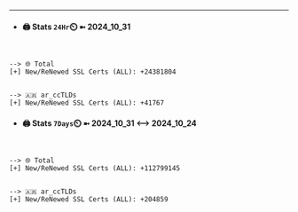 

---
- #### 🖨️ **Stats** `24Hr`⏲️ ➼ 2024_10_31
```console


--> 🌐 Total
[+] New/ReNewed SSL Certs (ALL): +24381804


--> 🇦🇷 ar_ccTLDs
[+] New/ReNewed SSL Certs (ALL): +41767

```

- #### 🖨️ **Stats** `7Days`⏲️ ➼ 2024_10_31 <--> 2024_10_24
```console


--> 🌐 Total
[+] New/ReNewed SSL Certs (ALL): +112799145


--> 🇦🇷 ar_ccTLDs
[+] New/ReNewed SSL Certs (ALL): +204859

```

